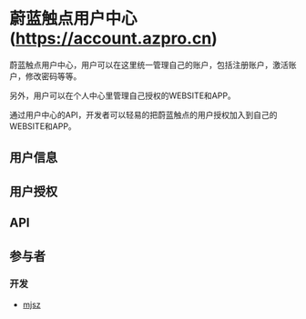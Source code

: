 # 蔚蓝触点用户中心(https://account.azpro.cn)

蔚蓝触点用户中心，用户可以在这里统一管理自己的账户，包括注册账户，激活账户，修改密码等等。

另外，用户可以在个人中心里管理自己授权的WEBSITE和APP。

通过用户中心的API，开发者可以轻易的把蔚蓝触点的用户授权加入到自己的WEBSITE和APP。

## 用户信息

## 用户授权

## API

## 参与者

### 开发

- [mjsz](https://blog.azpro.cn/)
